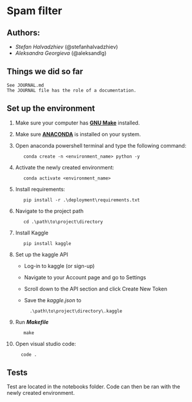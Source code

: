 # Spam filter

## Authors:
- *Stefan Halvadzhiev* (@stefanhalvadzhiev)
- *Aleksandra Georgieva* (@aleksandlg)

## Things we did so far
    See JOURNAL.md
    The JOURNAL file has the role of a documentation.

## Set up the environment
  1. Make sure your computer has [__GNU Make__](https://www.gnu.org/software/make/manual/make.html) installed.

  2. Make sure [__ANACONDA__](https://www.anaconda.com/) is installed on your system.

  3. Open anaconda powershell terminal and type the following command:
  
            conda create -n <environment_name> python -y

  4. Activate the newly created environment:

            conda activate <environment_name>
  
  5. Install requirements:

            pip install -r .\deployment\requirements.txt

  6. Navigate to the project path

            cd .\path\to\project\directory

  7. Install Kaggle 

            pip install kaggle

  8. Set up the kaggle API
    
      * Log-in to kaggle (or sign-up)

      * Navigate to your Account page and go to Settings
    
      * Scroll down to the API section and click Create New Token

      * Save the *kaggle.json* to

              .\path\to\project\directory\.kaggle 

            
  9. Run __*Makefile*__
  
            make
            
  10. Open visual studio code:

            code .

## Tests
Test are located in the notebooks folder. Code can then be ran with the newly created environment.

